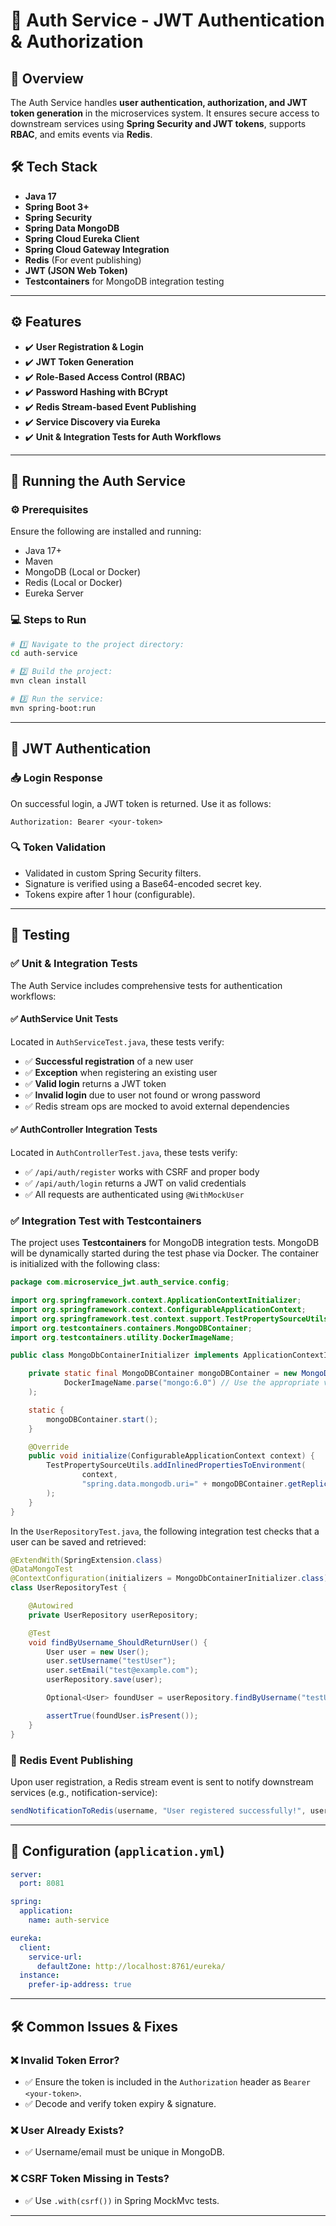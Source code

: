 
# 🔐 Auth Service - JWT Authentication & Authorization

## 📌 Overview

The Auth Service handles **user authentication, authorization, and JWT token generation** in the microservices system. It ensures secure access to downstream services using **Spring Security and JWT tokens**, supports **RBAC**, and emits events via **Redis**.

## 🛠️ Tech Stack

- **Java 17**
- **Spring Boot 3+**
- **Spring Security**
- **Spring Data MongoDB**
- **Spring Cloud Eureka Client**
- **Spring Cloud Gateway Integration**
- **Redis** (For event publishing)
- **JWT (JSON Web Token)**
- **Testcontainers** for MongoDB integration testing

---

## ⚙️ Features

- ✔️ **User Registration & Login**
- ✔️ **JWT Token Generation**
- ✔️ **Role-Based Access Control (RBAC)**
- ✔️ **Password Hashing with BCrypt**
- ✔️ **Redis Stream-based Event Publishing**
- ✔️ **Service Discovery via Eureka**
- ✔️ **Unit & Integration Tests for Auth Workflows**

---

## 🚀 Running the Auth Service

### ⚙️ Prerequisites

Ensure the following are installed and running:

- Java 17+
- Maven
- MongoDB (Local or Docker)
- Redis (Local or Docker)
- Eureka Server

### 💻 Steps to Run
```bash
# 1️⃣ Navigate to the project directory:
cd auth-service

# 2️⃣ Build the project:
mvn clean install

# 3️⃣ Run the service:
mvn spring-boot:run
```

---

## 🔐 JWT Authentication

### 📥 Login Response

On successful login, a JWT token is returned. Use it as follows:
```http
Authorization: Bearer <your-token>
```
### 🔍 Token Validation
- Validated in custom Spring Security filters.
- Signature is verified using a Base64-encoded secret key.
- Tokens expire after 1 hour (configurable).

---

##  🧪 Testing

### ✅ Unit & Integration Tests
The Auth Service includes comprehensive tests for authentication workflows:

#### ✅ AuthService Unit Tests

Located in `AuthServiceTest.java`, these tests verify:

- ✅ **Successful registration** of a new user
- ✅ **Exception** when registering an existing user
- ✅ **Valid login** returns a JWT token
- ✅ **Invalid login** due to user not found or wrong password
- ✅ Redis stream ops are mocked to avoid external dependencies

#### ✅ AuthController Integration Tests

Located in `AuthControllerTest.java`, these tests verify:

- ✅ `/api/auth/register` works with CSRF and proper body
- ✅ `/api/auth/login` returns a JWT on valid credentials
- ✅ All requests are authenticated using `@WithMockUser`

### ✅ Integration Test with Testcontainers

The project uses **Testcontainers** for MongoDB integration tests. MongoDB will be dynamically started during the test phase via Docker.
The container is initialized with the following class:

```java
package com.microservice_jwt.auth_service.config;

import org.springframework.context.ApplicationContextInitializer;
import org.springframework.context.ConfigurableApplicationContext;
import org.springframework.test.context.support.TestPropertySourceUtils;
import org.testcontainers.containers.MongoDBContainer;
import org.testcontainers.utility.DockerImageName;

public class MongoDbContainerInitializer implements ApplicationContextInitializer<ConfigurableApplicationContext> {

    private static final MongoDBContainer mongoDBContainer = new MongoDBContainer(
            DockerImageName.parse("mongo:6.0") // Use the appropriate version of MongoDB
    );

    static {
        mongoDBContainer.start();
    }

    @Override
    public void initialize(ConfigurableApplicationContext context) {
        TestPropertySourceUtils.addInlinedPropertiesToEnvironment(
                context,
                "spring.data.mongodb.uri=" + mongoDBContainer.getReplicaSetUrl()
        );
    }
}

```

In the `UserRepositoryTest.java`, the following integration test checks that a user can be saved and retrieved:

```java
@ExtendWith(SpringExtension.class)
@DataMongoTest
@ContextConfiguration(initializers = MongoDbContainerInitializer.class)
class UserRepositoryTest {

    @Autowired
    private UserRepository userRepository;

    @Test
    void findByUsername_ShouldReturnUser() {
        User user = new User();
        user.setUsername("testUser");
        user.setEmail("test@example.com");
        userRepository.save(user);

        Optional<User> foundUser = userRepository.findByUsername("testUser");

        assertTrue(foundUser.isPresent());
    }
}

```

### 📡 Redis Event Publishing

Upon user registration, a Redis stream event is sent to notify downstream services (e.g., notification-service):

```java
sendNotificationToRedis(username, "User registered successfully!", user.getId());
```

---

## 🔧 Configuration (`application.yml`)
```yaml
server:
  port: 8081

spring:
  application:
    name: auth-service

eureka:
  client:
    service-url:
      defaultZone: http://localhost:8761/eureka/
  instance:
    prefer-ip-address: true
```

---

## 🛠️ Common Issues & Fixes
### ❌ Invalid Token Error?
- ✅ Ensure the token is included in the `Authorization` header as `Bearer <your-token>`.
- ✅ Decode and verify token expiry & signature.

### ❌ User Already Exists?
- ✅ Username/email must be unique in MongoDB.

### ❌ CSRF Token Missing in Tests?
- ✅ Use `.with(csrf())` in Spring MockMvc tests.

---